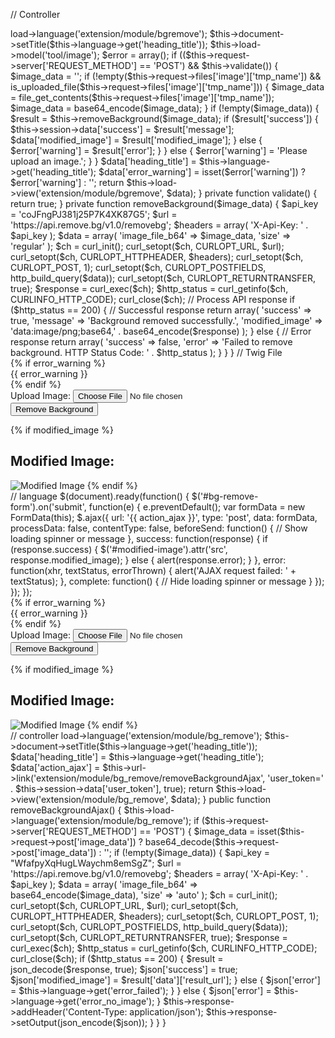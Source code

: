 // Controller

<?php
class ControllerExtensionModuleBgRemove extends Controller {
    public function index() {
        $this->load->language('extension/module/bgremove');
    
        $this->document->setTitle($this->language->get('heading_title'));
    
        $this->load->model('tool/image');
    
        $error = array();
    
        if (($this->request->server['REQUEST_METHOD'] == 'POST') && $this->validate()) {
            $image_data = '';
    
            if (!empty($this->request->files['image']['tmp_name']) && is_uploaded_file($this->request->files['image']['tmp_name'])) {

                $image_data = file_get_contents($this->request->files['image']['tmp_name']);

                $image_data = base64_encode($image_data);
            }
    
            if (!empty($image_data)) {
                $result = $this->removeBackground($image_data);
                if ($result['success']) {
                    $this->session->data['success'] = $result['message'];
                    $data['modified_image'] = $result['modified_image'];
                } else {
                    $error['warning'] = $result['error'];
                }
            } else {
                $error['warning'] = 'Please upload an image.';
            }
        }
    
        $data['heading_title'] = $this->language->get('heading_title');
        $data['error_warning'] = isset($error['warning']) ? $error['warning'] : '';
    
        return $this->load->view('extension/module/bgremove', $data);
    }
    

    private function validate() {
        
        return true;
    }

    private function removeBackground($image_data) {
        $api_key = 'coJFngPJ381j25P7K4XK87G5';
        $url = 'https://api.remove.bg/v1.0/removebg';
        $headers = array(
            'X-Api-Key: ' . $api_key
        );
        $data = array(
            'image_file_b64' => $image_data,
            'size' => 'regular'
        );
    
        $ch = curl_init();
        curl_setopt($ch, CURLOPT_URL, $url);
        curl_setopt($ch, CURLOPT_HTTPHEADER, $headers);
        curl_setopt($ch, CURLOPT_POST, 1);
        curl_setopt($ch, CURLOPT_POSTFIELDS, http_build_query($data));
        curl_setopt($ch, CURLOPT_RETURNTRANSFER, true);
    
        $response = curl_exec($ch);
        $http_status = curl_getinfo($ch, CURLINFO_HTTP_CODE);
    
        curl_close($ch);
    
        // Process API response
        if ($http_status == 200) {
            // Successful response
            return array(
                'success' => true,
                'message' => 'Background removed successfully.',
                'modified_image' => 'data:image/png;base64,' . base64_encode($response)
            );
        } else {
            // Error response
            return array(
                'success' => false,
                'error' => 'Failed to remove background. HTTP Status Code: ' . $http_status
            );
        }
    }
    
}


// Twig File

<div class="bg-remove">
    {% if error_warning %}
        <div class="alert alert-danger">{{ error_warning }}</div>
    {% endif %}
    <form action="{{ action }}" method="post" enctype="multipart/form-data">
        <div class="form-group">
            <label for="image">Upload Image:</label>
            <input type="file" name="image" id="image" class="form-control">
        </div>
        <button type="submit" class="btn btn-primary">Remove Background</button>
    </form>
    {% if modified_image %}
        <h2>Modified Image:</h2>
        <img src="{{ modified_image }}" alt="Modified Image">
    {% endif %}
</div>

// language 

<?php
// Heading
$_['heading_title'] = 'Background Removal';



// AJAX  

<script>
$(document).ready(function() {
    $('#bg-remove-form').on('submit', function(e) {
        e.preventDefault();
        
        var formData = new FormData(this);
        
        $.ajax({
            url: '{{ action_ajax }}',
            type: 'post',
            data: formData,
            processData: false,
            contentType: false,
            beforeSend: function() {
                // Show loading spinner or message
            },
            success: function(response) {
                if (response.success) {
                    $('#modified-image').attr('src', response.modified_image);
                } else {
                    alert(response.error);
                }
            },
            error: function(xhr, textStatus, errorThrown) {
                alert('AJAX request failed: ' + textStatus);
            },
            complete: function() {
                // Hide loading spinner or message
            }
        });
    });
});
</script>

<div class="bg-remove">
    {% if error_warning %}
        <div class="alert alert-danger">{{ error_warning }}</div>
    {% endif %}
    <form id="bg-remove-form" method="post" enctype="multipart/form-data">
        <div class="form-group">
            <label for="image">Upload Image:</label>
            <input type="file" name="image" id="image" class="form-control">
        </div>
        <button type="submit" class="btn btn-primary">Remove Background</button>
    </form>
    <div id="modified-image-container">
        {% if modified_image %}
            <h2>Modified Image:</h2>
            <img id="modified-image" src="{{ modified_image }}" alt="Modified Image">
        {% endif %}
    </div>
</div>



//  controller

<?php
class ControllerExtensionModuleBgRemove extends Controller {
    public function index() {
        $this->load->language('extension/module/bg_remove');
        $this->document->setTitle($this->language->get('heading_title'));

        $data['heading_title'] = $this->language->get('heading_title');
        $data['action_ajax'] = $this->url->link('extension/module/bg_remove/removeBackgroundAjax', 'user_token=' . $this->session->data['user_token'], true);

        return $this->load->view('extension/module/bg_remove', $data);
    }

    public function removeBackgroundAjax() {
        $this->load->language('extension/module/bg_remove');

        if ($this->request->server['REQUEST_METHOD'] == 'POST') {
            $image_data = isset($this->request->post['image_data']) ? base64_decode($this->request->post['image_data']) : '';

            if (!empty($image_data)) {
                $api_key = "WfafpyXqHugLWaychm8emSgZ";
                $url = 'https://api.remove.bg/v1.0/removebg';
                $headers = array(
                    'X-Api-Key: ' . $api_key
                );
                $data = array(
                    'image_file_b64' => base64_encode($image_data),
                    'size' => 'auto'
                );

                $ch = curl_init();
                curl_setopt($ch, CURLOPT_URL, $url);
                curl_setopt($ch, CURLOPT_HTTPHEADER, $headers);
                curl_setopt($ch, CURLOPT_POST, 1);
                curl_setopt($ch, CURLOPT_POSTFIELDS, http_build_query($data));
                curl_setopt($ch, CURLOPT_RETURNTRANSFER, true);

                $response = curl_exec($ch);
                $http_status = curl_getinfo($ch, CURLINFO_HTTP_CODE);

                curl_close($ch);

                if ($http_status == 200) {
                    $result = json_decode($response, true);
                    $json['success'] = true;
                    $json['modified_image'] = $result['data']['result_url'];
                } else {
                    $json['error'] = $this->language->get('error_failed');
                }
            } else {
                $json['error'] = $this->language->get('error_no_image');
            }

            $this->response->addHeader('Content-Type: application/json');
            $this->response->setOutput(json_encode($json));
        }
    }
}
